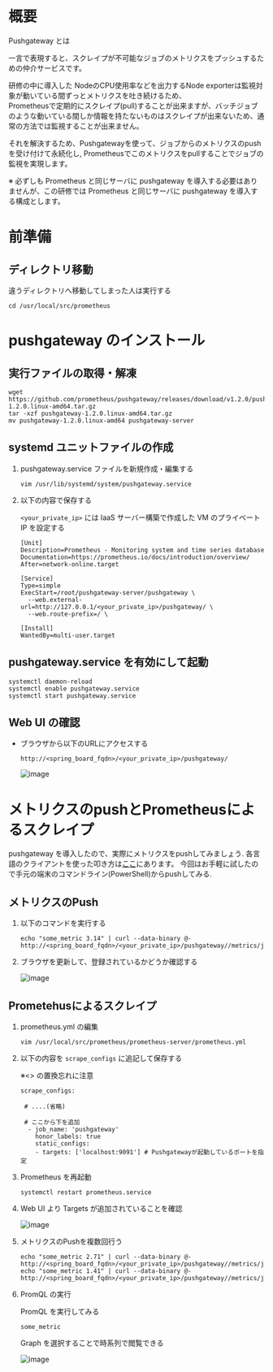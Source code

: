 # 概要

Pushgateway  とは

一言で表現すると、スクレイプが不可能なジョブのメトリクスをプッシュするための仲介サービスです。

研修の中に導入した NodeのCPU使用率などを出力するNode exporterは監視対象が動いている間ずっとメトリクスを吐き続けるため、  
Prometheusで定期的にスクレイプ(pull)することが出来ますが、バッチジョブのような動いている間しか情報を持たないものはスクレイプが出来ないため、通常の方法では監視することが出来ません。

それを解決するため、Pushgatewayを使って、ジョブからのメトリクスのpushを受け付けて永続化し,
Prometheusでこのメトリクスをpullすることでジョブの監視を実現します。

※ 必ずしも Prometheus と同じサーバに pushgateway を導入する必要はありませんが、この研修では Prometheus と同じサーバに pushgateway を導入する構成とします。

# 前準備

## ディレクトリ移動

違うディレクトリへ移動してしまった人は実行する

```
cd /usr/local/src/prometheus
```

# pushgateway のインストール

## 実行ファイルの取得・解凍

```
wget https://github.com/prometheus/pushgateway/releases/download/v1.2.0/pushgateway-1.2.0.linux-amd64.tar.gz
tar -xzf pushgateway-1.2.0.linux-amd64.tar.gz
mv pushgateway-1.2.0.linux-amd64 pushgateway-server
```

## systemd ユニットファイルの作成

1. pushgateway.service ファイルを新規作成・編集する

    ```
    vim /usr/lib/systemd/system/pushgateway.service
    ```

1. 以下の内容で保存する

    `<your_private_ip>` には IaaS サーバー構築で作成した VM のプライベート IP を設定する

    ```
    [Unit]
    Description=Prometheus - Monitoring system and time series database
    Documentation=https://prometheus.io/docs/introduction/overview/
    After=network-online.target

    [Service]
    Type=simple
    ExecStart=/root/pushgateway-server/pushgateway \
      --web.external-url=http://127.0.0.1/<your_private_ip>/pushgateway/ \
      --web.route-prefix=/ \

    [Install]
    WantedBy=multi-user.target
    ```

## pushgateway.service を有効にして起動

```
systemctl daemon-reload
systemctl enable pushgateway.service
systemctl start pushgateway.service
```

## Web UI の確認

- ブラウザから以下のURLにアクセスする

    ```
    http://<spring_board_fqdn>/<your_private_ip>/pushgateway/
    ```

    ![image](https://user-images.githubusercontent.com/24913906/116718726-3d098000-aa15-11eb-9210-babfca0df6a7.png)

# メトリクスのpushとPrometheusによるスクレイプ

pushgateway を導入したので、実際にメトリクスをpushしてみましょう.
各言語のクライアントを使った叩き方は[ここ](https://prometheus.io/docs/instrumenting/pushing/)にあります。
今回はお手軽に試したので手元の端末のコマンドライン(PowerShell)からpushしてみる.

## メトリクスのPush

1. 以下のコマンドを実行する

    ```
    echo "some_metric 3.14" | curl --data-binary @- http://<spring_board_fqdn>/<your_private_ip>/pushgateway//metrics/job/some_job
    ```

1. ブラウザを更新して、登録されているかどうか確認する

    ![image](https://user-images.githubusercontent.com/24913906/116718804-527eaa00-aa15-11eb-8238-1bfd73d2e739.png)

## Prometehusによるスクレイプ

1. prometheus.yml の編集

    ```
    vim /usr/local/src/prometheus/prometheus-server/prometheus.yml
    ```

1. 以下の内容を `scrape_configs` に追記して保存する

    ※\<\> の置換忘れに注意

    ```
    scrape_configs:

     # ....(省略)

     # ここから下を追加
      - job_name: 'pushgateway'
        honor_labels: true
        static_configs:
        - targets: ['localhost:9091'] # Pushgatewayが起動しているポートを指定
    ```

1. Prometheus を再起動

    ```
    systemctl restart prometheus.service
    ```

1. Web UI より Targets が追加されていることを確認

    ![image](https://user-images.githubusercontent.com/24913906/116720460-2ebc6380-aa17-11eb-9743-f74e15788b34.png)

1. メトリクスのPushを複数回行う

    ```
    echo "some_metric 2.71" | curl --data-binary @- http://<spring_board_fqdn>/<your_private_ip>/pushgateway//metrics/job/some_job
    echo "some_metric 1.41" | curl --data-binary @- http://<spring_board_fqdn>/<your_private_ip>/pushgateway//metrics/job/some_job
    ```

1. PromQL の実行

    PromQL を実行してみる

    ```
    some_metric
    ```

    Graph を選択することで時系列で閲覧できる

    ![image](https://user-images.githubusercontent.com/24913906/116721138-f2d5ce00-aa17-11eb-8aa9-b097950a758f.png)
